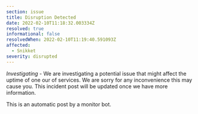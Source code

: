 ```yaml
---
section: issue
title: Disruption Detected
date: 2022-02-10T11:18:32.003334Z
resolved: true
informational: false
resolvedWhen: 2022-02-10T11:19:40.591093Z
affected:
  - Snikket
severity: disrupted
---
```

*Investigating* - We are investigating a potential issue that might affect the uptime of one our of services. We are sorry for any inconvenience this may cause you. This incident post will be updated once we have more information.

This is an automatic post by a monitor bot.
        